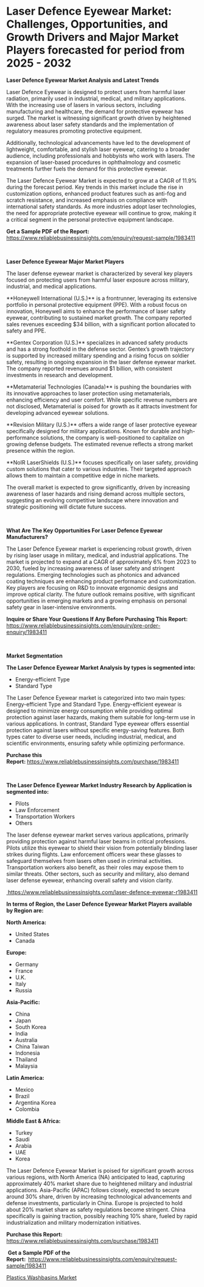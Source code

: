 <p><h1>Laser Defence Eyewear Market: Challenges, Opportunities, and Growth Drivers and Major Market Players forecasted for period from 2025 - 2032</h1></p><p><strong>Laser Defence Eyewear Market Analysis and Latest Trends</strong></p>
<p><p>Laser Defence Eyewear is designed to protect users from harmful laser radiation, primarily used in industrial, medical, and military applications. With the increasing use of lasers in various sectors, including manufacturing and healthcare, the demand for protective eyewear has surged. The market is witnessing significant growth driven by heightened awareness about laser safety standards and the implementation of regulatory measures promoting protective equipment.</p><p>Additionally, technological advancements have led to the development of lightweight, comfortable, and stylish laser eyewear, catering to a broader audience, including professionals and hobbyists who work with lasers. The expansion of laser-based procedures in ophthalmology and cosmetic treatments further fuels the demand for this protective eyewear. </p><p>The Laser Defence Eyewear Market is expected to grow at a CAGR of 11.9% during the forecast period. Key trends in this market include the rise in customization options, enhanced product features such as anti-fog and scratch resistance, and increased emphasis on compliance with international safety standards. As more industries adopt laser technologies, the need for appropriate protective eyewear will continue to grow, making it a critical segment in the personal protective equipment landscape.</p></p>
<p><strong>Get a Sample PDF of the Report:&nbsp;</strong> <a href="https://www.reliablebusinessinsights.com/enquiry/request-sample/1983411?utm_campaign=2032&utm_medium=2&utm_source=Github&utm_content=ia&utm_term=10022025&utm_id=laser-defence-eyewear">https://www.reliablebusinessinsights.com/enquiry/request-sample/1983411</a></p>
<p>&nbsp;</p>
<p><strong>Laser Defence Eyewear Major Market Players</strong></p>
<p><p>The laser defense eyewear market is characterized by several key players focused on protecting users from harmful laser exposure across military, industrial, and medical applications. </p><p>**Honeywell International (U.S.)** is a frontrunner, leveraging its extensive portfolio in personal protective equipment (PPE). With a robust focus on innovation, Honeywell aims to enhance the performance of laser safety eyewear, contributing to sustained market growth. The company reported sales revenues exceeding $34 billion, with a significant portion allocated to safety and PPE.</p><p>**Gentex Corporation (U.S.)** specializes in advanced safety products and has a strong foothold in the defense sector. Gentex’s growth trajectory is supported by increased military spending and a rising focus on soldier safety, resulting in ongoing expansion in the laser defense eyewear market. The company reported revenues around $1 billion, with consistent investments in research and development.</p><p>**Metamaterial Technologies (Canada)** is pushing the boundaries with its innovative approaches to laser protection using metamaterials, enhancing efficiency and user comfort. While specific revenue numbers are not disclosed, Metamaterial is poised for growth as it attracts investment for developing advanced eyewear solutions.</p><p>**Revision Military (U.S.)** offers a wide range of laser protective eyewear specifically designed for military applications. Known for durable and high-performance solutions, the company is well-positioned to capitalize on growing defense budgets. The estimated revenue reflects a strong market presence within the region.</p><p>**NoIR LaserShields (U.S.)** focuses specifically on laser safety, providing custom solutions that cater to various industries. Their targeted approach allows them to maintain a competitive edge in niche markets.</p><p>The overall market is expected to grow significantly, driven by increasing awareness of laser hazards and rising demand across multiple sectors, suggesting an evolving competitive landscape where innovation and strategic positioning will dictate future success.</p></p>
<p>&nbsp;</p>
<p><strong>What Are The Key Opportunities For Laser Defence Eyewear Manufacturers?</strong></p>
<p><p>The Laser Defence Eyewear market is experiencing robust growth, driven by rising laser usage in military, medical, and industrial applications. The market is projected to expand at a CAGR of approximately 6% from 2023 to 2030, fueled by increasing awareness of laser safety and stringent regulations. Emerging technologies such as photonics and advanced coating techniques are enhancing product performance and customization. Key players are focusing on R&D to innovate ergonomic designs and improve optical clarity. The future outlook remains positive, with significant opportunities in emerging markets and a growing emphasis on personal safety gear in laser-intensive environments.</p></p>
<p><strong>Inquire or Share Your Questions If Any Before Purchasing This Report:</strong> <a href="https://www.reliablebusinessinsights.com/enquiry/pre-order-enquiry/1983411?utm_campaign=2032&utm_medium=2&utm_source=Github&utm_content=ia&utm_term=10022025&utm_id=laser-defence-eyewear">https://www.reliablebusinessinsights.com/enquiry/pre-order-enquiry/1983411</a></p>
<p>&nbsp;</p>
<p><strong>Market Segmentation</strong></p>
<p><strong>The Laser Defence Eyewear Market Analysis by types is segmented into:</strong></p>
<p><ul><li>Energy-efficient Type</li><li>Standard Type</li></ul></p>
<p><p>The Laser Defence Eyewear market is categorized into two main types: Energy-efficient Type and Standard Type. Energy-efficient eyewear is designed to minimize energy consumption while providing optimal protection against laser hazards, making them suitable for long-term use in various applications. In contrast, Standard Type eyewear offers essential protection against lasers without specific energy-saving features. Both types cater to diverse user needs, including industrial, medical, and scientific environments, ensuring safety while optimizing performance.</p></p>
<p><strong>Purchase this Report:&nbsp;</strong><a href="https://www.reliablebusinessinsights.com/purchase/1983411?utm_campaign=2032&utm_medium=2&utm_source=Github&utm_content=ia&utm_term=10022025&utm_id=laser-defence-eyewear">https://www.reliablebusinessinsights.com/purchase/1983411</a></p>
<p>&nbsp;</p>
<p><strong>The Laser Defence Eyewear Market Industry Research by Application is segmented into:</strong></p>
<p><ul><li>Pilots</li><li>Law Enforcement</li><li>Transportation Workers</li><li>Others</li></ul></p>
<p><p>The laser defense eyewear market serves various applications, primarily providing protection against harmful laser beams in critical professions. Pilots utilize this eyewear to shield their vision from potentially blinding laser strikes during flights. Law enforcement officers wear these glasses to safeguard themselves from lasers often used in criminal activities. Transportation workers also benefit, as their roles may expose them to similar threats. Other sectors, such as security and military, also demand laser defense eyewear, enhancing overall safety and vision clarity.</p></p>
<p><a href="https://www.reliablebusinessinsights.com/laser-defence-eyewear-r1983411?utm_campaign=2032&utm_medium=2&utm_source=Github&utm_content=ia&utm_term=10022025&utm_id=laser-defence-eyewear">&nbsp;https://www.reliablebusinessinsights.com/laser-defence-eyewear-r1983411</a></p>
<p><strong>In terms of Region, the Laser Defence Eyewear Market Players available by Region are:</strong></p>
<p>
    <p> <strong> North America: </strong>
        <ul>
            <li>United States</li>
            <li>Canada</li>
        </ul>
        </p> 
    <p> <strong> Europe: </strong>
        <ul>
            <li>Germany</li>
            <li>France</li>
            <li>U.K.</li>
            <li>Italy</li>
            <li>Russia</li>
        </ul>
        </p> 
    <p> <strong> Asia-Pacific: </strong>
        <ul>
            <li>China</li>
            <li>Japan</li>
            <li>South Korea</li>
            <li>India</li>
            <li>Australia</li>
            <li>China Taiwan</li>
            <li>Indonesia</li>
            <li>Thailand</li>
            <li>Malaysia</li>
        </ul>
        </p> 
    <p> <strong> Latin America: </strong>
        <ul>
            <li>Mexico</li>
            <li>Brazil</li>
            <li>Argentina Korea</li>
            <li>Colombia</li>
        </ul>
        </p> 
    <p> <strong> Middle East & Africa: </strong>
        <ul>
            <li>Turkey</li>
            <li>Saudi</li>
            <li>Arabia</li>
            <li>UAE</li>
            <li>Korea</li>
        </ul>
    </p>
    </p>
<p><p>The Laser Defence Eyewear Market is poised for significant growth across various regions, with North America (NA) anticipated to lead, capturing approximately 40% market share due to heightened military and industrial applications. Asia-Pacific (APAC) follows closely, expected to secure around 30% share, driven by increasing technological advancements and defense investments, particularly in China. Europe is projected to hold about 20% market share as safety regulations become stringent. China specifically is gaining traction, possibly reaching 10% share, fueled by rapid industrialization and military modernization initiatives.</p></p>
<p><strong>Purchase this Report: </strong><a href="https://www.reliablebusinessinsights.com/purchase/1983411?utm_campaign=2032&utm_medium=2&utm_source=Github&utm_content=ia&utm_term=10022025&utm_id=laser-defence-eyewear">https://www.reliablebusinessinsights.com/purchase/1983411</a></p>
<p>&nbsp;<strong>Get a Sample PDF of the Report:&nbsp;&nbsp;</strong><a href="https://www.reliablebusinessinsights.com/enquiry/request-sample/1983411?utm_campaign=2032&utm_medium=2&utm_source=Github&utm_content=ia&utm_term=10022025&utm_id=laser-defence-eyewear">https://www.reliablebusinessinsights.com/enquiry/request-sample/1983411</a></p>
<p><strong></strong></p>
<p><p><a href="https://github.com/SanjidaMahmud54/Market-Research-Report-List-1/blob/main/plastics-washbasins-market.md?utm_campaign=2032&utm_medium=2&utm_source=Github&utm_content=ia&utm_term=10022025&utm_id=laser-defence-eyewear">Plastics Washbasins Market</a></p></p>